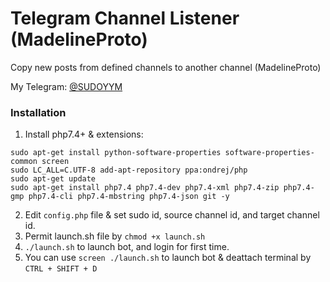 # Telegram Channel Listener (MadelineProto)
Copy new posts from defined channels to another channel (MadelineProto)

My Telegram: [@SUDOYYM](https://t.me/sudoyum)

### Installation
1. Install php7.4+ & extensions:
```
sudo apt-get install python-software-properties software-properties-common screen
sudo LC_ALL=C.UTF-8 add-apt-repository ppa:ondrej/php
sudo apt-get update
sudo apt-get install php7.4 php7.4-dev php7.4-xml php7.4-zip php7.4-gmp php7.4-cli php7.4-mbstring php7.4-json git -y
```
2. Edit `config.php` file & set sudo id, source channel id, and target channel id.
3. Permit launch.sh file by `chmod +x launch.sh`
4. `./launch.sh` to launch bot, and login for first time.
5. You can use `screen ./launch.sh` to launch bot & deattach terminal by `CTRL + SHIFT + D`

